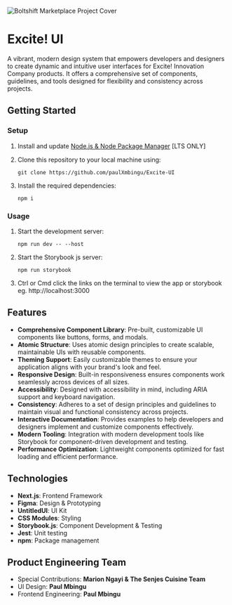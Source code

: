 ![Boltshift Marketplace Project Cover](https://res.cloudinary.com/excit3/image/upload/v1725383675/Excite%20UI/Excite_UI_Cover_y7kmcr.png)

# Excite! UI
A vibrant, modern design system that empowers developers and designers to create dynamic and intuitive user interfaces for Excite! Innovation Company products. It offers a comprehensive set of components, guidelines, and tools designed for flexibility and consistency across projects.

## Getting Started

### Setup

1. Install and update [Node.js & Node Package Manager](https://nodejs.org/en) [LTS ONLY]

2. Clone this repository to your local machine using: 
   ```
   git clone https://github.com/paulXmbingu/Excite-UI
   ```
   
3. Install the required dependencies:
   ```
   npm i
   ```
   
### Usage
1. Start the development server:
   ```
   npm run dev -- --host
   ```
   
2. Start the Storybook js server:
   ```
   npm run storybook
   ```

3. Ctrl or Cmd click the links on the terminal to view the app or storybook eg. http://localhost:3000 

## Features
- **Comprehensive Component Library**: Pre-built, customizable UI components like buttons, forms, and modals.
- **Atomic Structure**: Uses atomic design principles to create scalable, maintainable UIs with reusable components.
- **Theming Support**: Easily customizable themes to ensure your application aligns with your brand's look and feel.
- **Responsive Design**: Built-in responsiveness ensures components work seamlessly across devices of all sizes.
- **Accessibility**: Designed with accessibility in mind, including ARIA support and keyboard navigation.
- **Consistency**: Adheres to a set of design principles and guidelines to maintain visual and functional consistency across projects.
- **Interactive Documentation**: Provides examples to help developers and designers implement and customize components effectively.
- **Modern Tooling**: Integration with modern development tools like Storybook for component-driven development and testing.
- **Performance Optimization**: Lightweight components optimized for fast loading and efficient performance.

## Technologies
- **Next.js**: Frontend Framework
- **Figma**: Design & Prototyping
- **UntitledUI**: UI Kit
- **CSS Modules**: Styling
- **Storybook.js**: Component Development & Testing
- **Jest**: Unit testing
- **npm**: Package management

## Product Engineering Team
- Special Contributions: **Marion Ngayi & The Senjes Cuisine Team**
- UI Design: **Paul Mbingu**
- Frontend Engineering: **Paul Mbingu**
